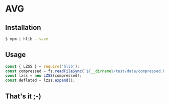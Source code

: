 AVG
===

## Installation
```sh
$ npm i hlib --save
```

## Usage
```js
const { LZSS } = require('hlib');
const compressed = fs.readFileSync(`${__dirname}/test/data/compressed.bin`);
const lzss = new LZSS(compressed);
const deflated = lzss.expand();
```

## That's it ;-)
